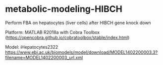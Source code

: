 # metabolic-modeling-HIBCH
Perform FBA on hepatocytes (liver cells) after HIBCH gene knock down

Platform: MATLAB R2018a with Cobra Toolbox (https://opencobra.github.io/cobratoolbox/stable/index.html)

Model: iHepatocytes2322 https://www.ebi.ac.uk/biomodels/model/download/MODEL1402200003.3?filename=MODEL1402200003_url.xml
